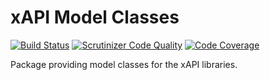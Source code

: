 xAPI Model Classes
==================

[![Build Status](https://travis-ci.org/xabbuh/xapi-model.png?branch=master)](https://travis-ci.org/xabbuh/xapi-model)
[![Scrutinizer Code Quality](https://scrutinizer-ci.com/g/xabbuh/xapi-model/badges/quality-score.png?b=master)](https://scrutinizer-ci.com/g/xabbuh/xapi-model/?branch=master)
[![Code Coverage](https://scrutinizer-ci.com/g/xabbuh/xapi-model/badges/coverage.png?b=master)](https://scrutinizer-ci.com/g/xabbuh/xapi-model/?branch=master)

Package providing model classes for the xAPI libraries.
